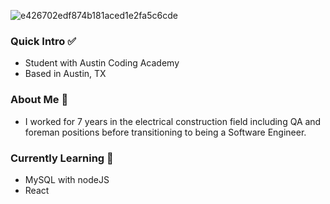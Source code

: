 ![e426702edf874b181aced1e2fa5c6cde](https://user-images.githubusercontent.com/110861324/227282451-e121c39d-774d-41e3-9e04-cbabf5a2a90d.gif)


### Quick Intro ✅
- Student with Austin Coding Academy
- Based in Austin, TX

### About Me 👀
- I worked for 7 years in the electrical construction field including QA and foreman positions before transitioning to being a Software Engineer.

### Currently Learning 🌱
- MySQL with nodeJS
- React
